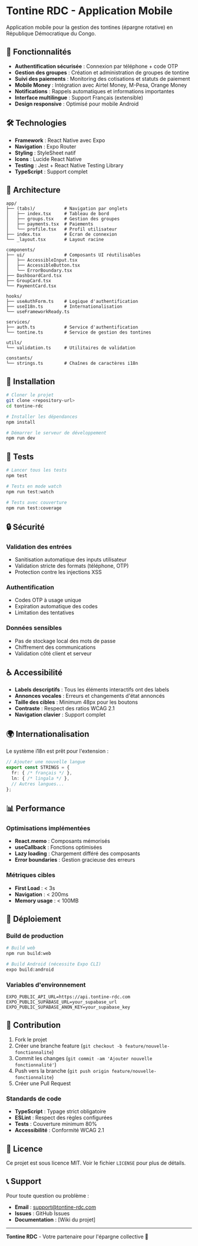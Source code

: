 # Tontine RDC - Application Mobile

Application mobile pour la gestion des tontines (épargne rotative) en République Démocratique du Congo.

## 🚀 Fonctionnalités

- **Authentification sécurisée** : Connexion par téléphone + code OTP
- **Gestion des groupes** : Création et administration de groupes de tontine
- **Suivi des paiements** : Monitoring des cotisations et statuts de paiement
- **Mobile Money** : Intégration avec Airtel Money, M-Pesa, Orange Money
- **Notifications** : Rappels automatiques et informations importantes
- **Interface multilingue** : Support Français (extensible)
- **Design responsive** : Optimisé pour mobile Android

## 🛠️ Technologies

- **Framework** : React Native avec Expo
- **Navigation** : Expo Router
- **Styling** : StyleSheet natif
- **Icons** : Lucide React Native
- **Testing** : Jest + React Native Testing Library
- **TypeScript** : Support complet

## 📱 Architecture

```
app/
├── (tabs)/           # Navigation par onglets
│   ├── index.tsx     # Tableau de bord
│   ├── groups.tsx    # Gestion des groupes
│   ├── payments.tsx  # Paiements
│   └── profile.tsx   # Profil utilisateur
├── index.tsx         # Écran de connexion
└── _layout.tsx       # Layout racine

components/
├── ui/               # Composants UI réutilisables
│   ├── AccessibleInput.tsx
│   ├── AccessibleButton.tsx
│   └── ErrorBoundary.tsx
├── DashboardCard.tsx
├── GroupCard.tsx
└── PaymentCard.tsx

hooks/
├── useAuthForm.ts    # Logique d'authentification
├── useI18n.ts        # Internationalisation
└── useFrameworkReady.ts

services/
├── auth.ts           # Service d'authentification
└── tontine.ts        # Service de gestion des tontines

utils/
└── validation.ts     # Utilitaires de validation

constants/
└── strings.ts        # Chaînes de caractères i18n
```

## 🔧 Installation

```bash
# Cloner le projet
git clone <repository-url>
cd tontine-rdc

# Installer les dépendances
npm install

# Démarrer le serveur de développement
npm run dev
```

## 🧪 Tests

```bash
# Lancer tous les tests
npm test

# Tests en mode watch
npm run test:watch

# Tests avec couverture
npm run test:coverage
```

## 🔒 Sécurité

### Validation des entrées
- Sanitisation automatique des inputs utilisateur
- Validation stricte des formats (téléphone, OTP)
- Protection contre les injections XSS

### Authentification
- Codes OTP à usage unique
- Expiration automatique des codes
- Limitation des tentatives

### Données sensibles
- Pas de stockage local des mots de passe
- Chiffrement des communications
- Validation côté client et serveur

## ♿ Accessibilité

- **Labels descriptifs** : Tous les éléments interactifs ont des labels
- **Annonces vocales** : Erreurs et changements d'état annoncés
- **Taille des cibles** : Minimum 48px pour les boutons
- **Contraste** : Respect des ratios WCAG 2.1
- **Navigation clavier** : Support complet

## 🌍 Internationalisation

Le système i18n est prêt pour l'extension :

```typescript
// Ajouter une nouvelle langue
export const STRINGS = {
  fr: { /* français */ },
  ln: { /* lingala */ },
  // Autres langues...
};
```

## 📊 Performance

### Optimisations implémentées
- **React.memo** : Composants mémorisés
- **useCallback** : Fonctions optimisées
- **Lazy loading** : Chargement différé des composants
- **Error boundaries** : Gestion gracieuse des erreurs

### Métriques cibles
- **First Load** : < 3s
- **Navigation** : < 200ms
- **Memory usage** : < 100MB

## 🚀 Déploiement

### Build de production
```bash
# Build web
npm run build:web

# Build Android (nécessite Expo CLI)
expo build:android
```

### Variables d'environnement
```env
EXPO_PUBLIC_API_URL=https://api.tontine-rdc.com
EXPO_PUBLIC_SUPABASE_URL=your_supabase_url
EXPO_PUBLIC_SUPABASE_ANON_KEY=your_supabase_key
```

## 🤝 Contribution

1. Fork le projet
2. Créer une branche feature (`git checkout -b feature/nouvelle-fonctionnalite`)
3. Commit les changes (`git commit -am 'Ajouter nouvelle fonctionnalité'`)
4. Push vers la branche (`git push origin feature/nouvelle-fonctionnalite`)
5. Créer une Pull Request

### Standards de code
- **TypeScript** : Typage strict obligatoire
- **ESLint** : Respect des règles configurées
- **Tests** : Couverture minimum 80%
- **Accessibilité** : Conformité WCAG 2.1

## 📄 Licence

Ce projet est sous licence MIT. Voir le fichier `LICENSE` pour plus de détails.

## 📞 Support

Pour toute question ou problème :
- **Email** : support@tontine-rdc.com
- **Issues** : GitHub Issues
- **Documentation** : [Wiki du projet]

---

**Tontine RDC** - Votre partenaire pour l'épargne collective 🏪
